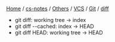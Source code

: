 [Home](https://mengxianbin.github.io) /
[cs-notes](https://mengxianbin.github.io/cs-notes/site) /
[Others](https://mengxianbin.github.io/cs-notes/site/Others) /
[VCS](https://mengxianbin.github.io/cs-notes/site/Others/VCS) /
[Git](https://mengxianbin.github.io/cs-notes/site/Others/VCS/Git) /
[diff](https://mengxianbin.github.io/cs-notes/site/Others/VCS/Git/diff)

* git diff: working tree -> index
* git diff --cached: index -> HEAD
* git diff HEAD: working tree -> HEAD


